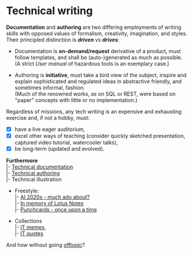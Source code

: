 # Technical writing

__Documentation__ and __authoring__ are two differing employments of writing skills with opposed values of formalism, creativity, imagination, and styles. Their principled distinction is __*driven*__ vs __*drives*__:

* Documentation is **on-demand/request** derivative of a product, must follow templates, and shall be (auto-)generated as much as possible.\
(A strict _User manual_ of hazardous tools is an exemplary case.)

* Authoring is **initiative**, must take a bird view of the subject, inspire and explain sophisticated and regulated ideas in abstractive friendly, and sometimes informal, fashion.\
(Much of the renowned works, as on SQL or REST, were based on "paper" concepts with little or no implementation.)

Regardless of missions, any tech writing is an expensive and exhausting exercise and, if not a hobby, must:

+ [x] have a live eager auditorium,
+ [x] excel other ways of teaching (consider quickly sketched presentation, captured video tutorial, watercooler talks),
+ [x] be long-term (updated and evolved).

__Furthermore__\
|- [Technical documentation](README+/tech-docu.md)\
|- [Technical authoring](README+/tech-authoring.md)\
|- Technical illustration

+ Freestyle:\
|- [AI 2020s - much ado about?](README+/opuses/AI-2020s.md)\
|- [In memory of Lotus Notes](README+/opuses/LN-view.md)\
|- [Punchcards - once upon a time](README+/opuses/punchcard.md)

+ Collections\
|- [IT memes](README+/opuses/coll/IT_memes-1.md),\
|- [IT quotes](README+/opuses/coll/IT_quotes-1.md)

And how without going [offtopic](README+/offtopic)?
